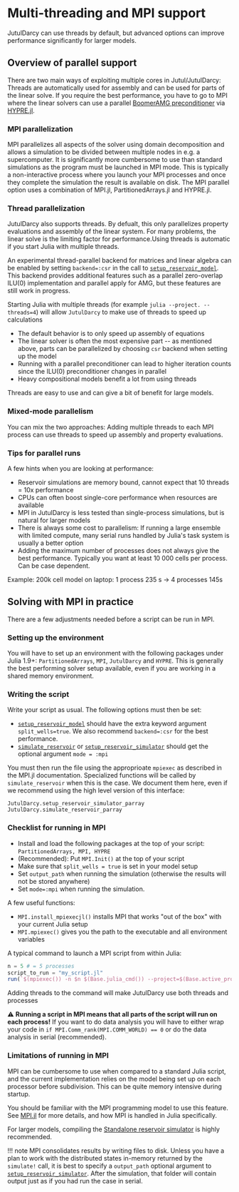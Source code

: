 # Multi-threading and MPI support

JutulDarcy can use threads by default, but advanced options can improve performance significantly for larger models.

## Overview of parallel support

There are two main ways of exploiting multiple cores in Jutul/JutulDarcy: Threads are automatically used for assembly and can be used for parts of the linear solve. If you require the best performance, you have to go to MPI where the linear solvers can use a parallel [BoomerAMG preconditioner](https://hypre.readthedocs.io/en/latest/solvers-boomeramg.html) via [HYPRE.jl](https://github.com/fredrikekre/HYPRE.jl).

### MPI parallelization

MPI parallelizes all aspects of the solver using domain decomposition and allows a simulation to be divided between multiple nodes in e.g. a supercomputer. It is significantly more cumbersome to use than standard simulations as the program must be launched in MPI mode. This is typically a non-interactive process where you launch your MPI processes and once they complete the simulation the result is available on disk. The MPI parallel option uses a combination of MPI.jl, PartitionedArrays.jl and HYPRE.jl.

### Thread parallelization

JutulDarcy also supports threads. By defualt, this only parallelizes property evaluations and assembly of the linear system. For many problems, the linear solve is the limiting factor for performance.Using threads is automatic if you start Julia with multiple threads.

An experimental thread-parallel backend for matrices and linear algebra can be enabled by setting `backend=:csr` in the call to [`setup_reservoir_model`](@ref). This backend provides additional features such as a parallel zero-overlap ILU(0) implementation and parallel apply for AMG, but these features are still work in progress.

Starting Julia with multiple threads (for example `julia --project. --threads=4`) will allow `JutulDarcy` to make use of threads to speed up calculations

- The default behavior is to only speed up assembly of equations
- The linear solver is often the most expensive part -- as mentioned above, parts can be parallelized by choosing `csr` backend when setting up the model
- Running with a parallel preconditioner can lead to higher iteration counts since the ILU(0) preconditioner changes in parallel
- Heavy compositional models benefit a lot from using threads

Threads are easy to use and can give a bit of benefit for large models.


### Mixed-mode parallelism

You can mix the two approaches: Adding multiple threads to each MPI process can use threads to speed up assembly and property evaluations.

### Tips for parallel runs

A few hints when you are looking at performance:

- Reservoir simulations are memory bound, cannot expect that 10 threads = 10x performance
- CPUs can often boost single-core performance when resources are available
- MPI in JutulDarcy is less tested than single-process simulations, but is natural for larger models
- There is always some cost to parallelism: If running a large ensemble with limited compute, many serial runs handled by Julia's task system is usually a better option
- Adding the maximum number of processes does not always give the best performance. Typically you want at least 10 000 cells per process. Can be case dependent.

Example: 200k cell model on laptop: 1 process 235 s -> 4 processes 145s


## Solving with MPI in practice

There are a few adjustments needed before a script can be run in MPI.

### Setting up the environment

You will have to set up an environment with the following packages under Julia 1.9+:
`PartitionedArrays`, `MPI`, `JutulDarcy` and `HYPRE`. This is generally the best performing solver setup available, even if you are working in a shared memory environment.

### Writing the script

Write your script as usual. The following options must then be set:

- [`setup_reservoir_model`](@ref) should have the extra keyword argument `split_wells=true`. We also recommend `backend=:csr` for the best performance.
- [`simulate_reservoir`](@ref) or [`setup_reservoir_simulator`](@ref) should get the optional argument `mode = :mpi`

You must then run the file using the approprioate `mpiexec` as described in the MPI.jl documentation. Specialized functions will be called by `simulate_reservoir` when this is the case. We document them here, even if we recommend using the high level version of this interface:

```@docs
JutulDarcy.setup_reservoir_simulator_parray
JutulDarcy.simulate_reservoir_parray
```

### Checklist for running in MPI

- Install and load the following packages at the top of your script: `PartitionedArrays, MPI, HYPRE`
- (Recommended): Put `MPI.Init()` at the top of your script
- Make sure that `split_wells = true` is set in your model setup
- Set `output_path` when running the simulation (otherwise the results will not be stored anywhere)
- Set `mode=:mpi` when running the simulation.

A few useful functions:

- `MPI.install_mpiexecjl()` installs MPI that works "out of the box" with your current Julia setup
- `MPI.mpiexec()` gives you the path to the executable and all environment variables

A typical command to launch a MPI script from within Julia:

```julia
n = 5 # = 5 processes
script_to_run = "my_script.jl"
run(`$(mpiexec()) -n $n $(Base.julia_cmd()) --project=$(Base.active_project()) $script_to_run`)
```

Adding threads to the command will make JutulDarcy use both threads and processes

:warning: **Running a script in MPI means that all parts of the script will run on each process!** If you want to do data analysis you will have to either wrap your code in `if MPI.Comm_rank(MPI.COMM_WORLD) == 0` or do the data analysis in serial (recommended).

### Limitations of running in MPI

MPI can be cumbersome to use when compared to a standard Julia script, and the
current implementation relies on the model being set up on each processor before
subdivision. This can be quite memory intensive during startup.

You should be familiar with the MPI programming model to use this feature. See
[MPI.jl](https://juliaparallel.org/MPI.jl/stable/) for more details, and how MPI
is handled in Julia specifically.

For larger models, compiling the [Standalone reservoir simulator](@ref) is
highly recommended.

!!! note
    MPI consolidates results by writing files to disk. Unless you have a plan to work with the distributed states in-memory returned by the `simulate!` call, it is best to specify a `output_path` optional argument to [`setup_reservoir_simulator`](@ref). After the simulation, that folder will contain output just as if you had run the case in serial.
